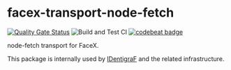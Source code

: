 # facex-transport-node-fetch

[![Quality Gate Status](https://sonarcloud.io/api/project_badges/measure?project=myrotvorets_facex-transport-node-fetch&metric=alert_status)](https://sonarcloud.io/dashboard?id=myrotvorets_facex-transport-node-fetch)
![Build and Test CI](https://github.com/myrotvorets/facex-transport-node-fetch/workflows/Build%20and%20Test%20CI/badge.svg)
[![codebeat badge](https://codebeat.co/badges/34f5a92f-15d0-4574-9482-2c73778d9fc0)](https://codebeat.co/projects/github-com-myrotvorets-facex-transport-node-fetch-master)

node-fetch transport for FaceX.

This package is internally used by [IDentigraF](https://identigraf.center/) and the related infrastructure.
